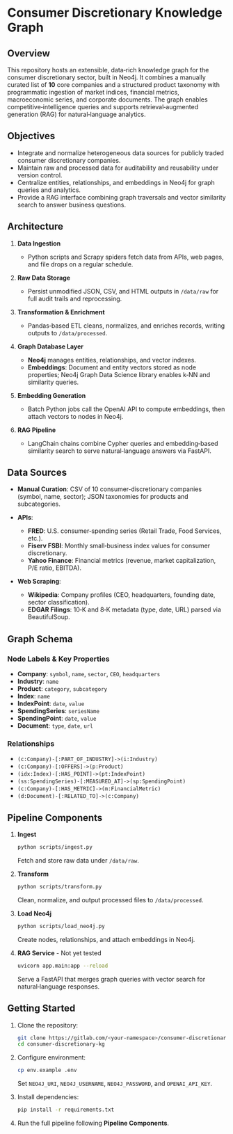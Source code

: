 # Consumer Discretionary Knowledge Graph

## Overview

This repository hosts an extensible, data‑rich knowledge graph for the consumer discretionary sector, built in Neo4j. It combines a manually curated list of **10** core companies and a structured product taxonomy with programmatic ingestion of market indices, financial metrics, macroeconomic series, and corporate documents. The graph enables competitive‑intelligence queries and supports retrieval‑augmented generation (RAG) for natural‑language analytics.

## Objectives

* Integrate and normalize heterogeneous data sources for publicly traded consumer discretionary companies.
* Maintain raw and processed data for auditability and reusability under version control.
* Centralize entities, relationships, and embeddings in Neo4j for graph queries and analytics.
* Provide a RAG interface combining graph traversals and vector similarity search to answer business questions.

## Architecture

1. **Data Ingestion**

   * Python scripts and Scrapy spiders fetch data from APIs, web pages, and file drops on a regular schedule.

2. **Raw Data Storage**

   * Persist unmodified JSON, CSV, and HTML outputs in `/data/raw` for full audit trails and reprocessing.

3. **Transformation & Enrichment**

   * Pandas‑based ETL cleans, normalizes, and enriches records, writing outputs to `/data/processed`.

4. **Graph Database Layer**

   * **Neo4j** manages entities, relationships, and vector indexes.
   * **Embeddings**: Document and entity vectors stored as node properties; Neo4j Graph Data Science library enables k‑NN and similarity queries.

5. **Embedding Generation**

   * Batch Python jobs call the OpenAI API to compute embeddings, then attach vectors to nodes in Neo4j.

6. **RAG Pipeline**

   * LangChain chains combine Cypher queries and embedding‑based similarity search to serve natural‑language answers via FastAPI.

## Data Sources

* **Manual Curation**: CSV of 10 consumer‑discretionary companies (symbol, name, sector); JSON taxonomies for products and subcategories.

* **APIs**:

  * **FRED**: U.S. consumer‑spending series (Retail Trade, Food Services, etc.).
  * **Fiserv FSBI**: Monthly small‑business index values for consumer discretionary.
  * **Yahoo Finance**: Financial metrics (revenue, market capitalization, P/E ratio, EBITDA).

* **Web Scraping**:

  * **Wikipedia**: Company profiles (CEO, headquarters, founding date, sector classification).
  * **EDGAR Filings**: 10‑K and 8‑K metadata (type, date, URL) parsed via BeautifulSoup.

## Graph Schema

### Node Labels & Key Properties

* **Company**: `symbol`, `name`, `sector`, `CEO`, `headquarters`
* **Industry**: `name`
* **Product**: `category`, `subcategory`
* **Index**: `name`
* **IndexPoint**: `date`, `value`
* **SpendingSeries**: `seriesName`
* **SpendingPoint**: `date`, `value`
* **Document**: `type`, `date`, `url`

### Relationships

* `(c:Company)-[:PART_OF_INDUSTRY]->(i:Industry)`
* `(c:Company)-[:OFFERS]->(p:Product)`
* `(idx:Index)-[:HAS_POINT]->(pt:IndexPoint)`
* `(ss:SpendingSeries)-[:MEASURED_AT]->(sp:SpendingPoint)`
* `(c:Company)-[:HAS_METRIC]->(m:FinancialMetric)`
* `(d:Document)-[:RELATED_TO]->(c:Company)`

## Pipeline Components

1. **Ingest**

   ```bash
   python scripts/ingest.py
   ```

   Fetch and store raw data under `/data/raw`.

2. **Transform**

   ```bash
   python scripts/transform.py
   ```

   Clean, normalize, and output processed files to `/data/processed`.

3. **Load Neo4j**

   ```bash
   python scripts/load_neo4j.py
   ```

   Create nodes, relationships, and attach embeddings in Neo4j.

4. **RAG Service** - Not yet tested

   ```bash
   uvicorn app.main:app --reload
   ```

   Serve a FastAPI that merges graph queries with vector search for natural‑language responses.

## Getting Started

1. Clone the repository:

   ```bash
   git clone https://gitlab.com/<your-namespace>/consumer-discretionary-kg.git
   cd consumer-discretionary-kg
   ```

2. Configure environment:

   ```bash
   cp env.example .env
   ```

   Set `NEO4J_URI`, `NEO4J_USERNAME`, `NEO4J_PASSWORD`, and `OPENAI_API_KEY`.

3. Install dependencies:

   ```bash
   pip install -r requirements.txt
   ```

4. Run the full pipeline following **Pipeline Components**.


